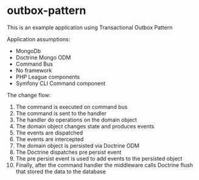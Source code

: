 # outbox-pattern

This is an example application using Transactional Outbox Pattern

Application assumptions:
- MongoDb
- Doctrine Mongo ODM
- Command Bus
- No framework
- PHP League components
- Symfony CLI Command component

The change flow:
1. The command is executed on command bus
2. The command is sent to the handler
3. The handler do operations on the domain object
4. The domain object changes state and produces events
5. The events are dispatched
6. The events are intercepted
7. The domain object is persisted via Doctrine ODM
8. The Doctrine dispatches pre persist event
9. The pre persist event is used to add events to the persisted object
10. Finally, after the command handler the middleware calls Doctrine flush that stored the data to the database
